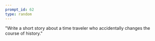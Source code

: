 ```yaml
---
prompt_id: 62
type: random
---
```


"Write a short story about a time traveler who accidentally changes the course of history."
